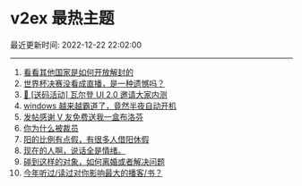 # v2ex 最热主题

最近更新时间: 2022-12-22 22:02:00

--- 
1. [看看其他国家是如何开放解封的](https://www.v2ex.com/t/904028) 
2. [世界杯决赛没看成直播，是一种遗憾吗？](https://www.v2ex.com/t/904053) 
3. [🎁 [送码活动] 瓦尔登 UI 2.0 邀请大家内测](https://www.v2ex.com/t/904060) 
4. [windows 越来越霸道了，竟然半夜自动开机](https://www.v2ex.com/t/904068) 
5. [发帖感谢 V 友免费送我一盒布洛芬](https://www.v2ex.com/t/904082) 
6. [你为什么被裁员](https://www.v2ex.com/t/904066) 
7. [阳的比例有点假，有很多人借阳休假](https://www.v2ex.com/t/904124) 
8. [现在的人啊，说话全是情绪。](https://www.v2ex.com/t/904130) 
9. [碰到这样的对象，如何离婚或者解决问题](https://www.v2ex.com/t/904157) 
10. [今年听过/读过对你影响最大的播客/书？](https://www.v2ex.com/t/904057) 
